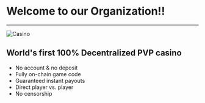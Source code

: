 # Welcome to our Organization!!

---

![Casino](https://github.com/NFTSpin/.github/blob/main/profile/casino.png)

## World's first 100% Decentralized PVP casino

- No account & no deposit
- Fully on-chain game code
- Guaranteed instant payouts
- Direct player vs. player
- No censorship
